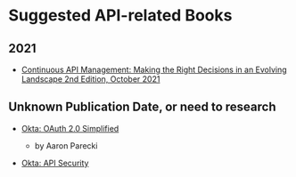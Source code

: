 
# Suggested API-related Books

## 2021

- [Continuous API Management: Making the Right Decisions in an Evolving Landscape 2nd Edition, October
  2021](https://www.amazon.com/_/dp/1098103521)




## Unknown Publication Date, or need to research

- [Okta: OAuth 2.0 Simplified](https://www.oauth.com/)
  + by Aaron Parecki

- [Okta: API Security](https://developer.okta.com/books/api-security/)


